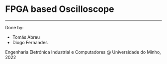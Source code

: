 # FPGA based Oscilloscope


--------

Done by:
- Tomás Abreu
- Diogo Fernandes

Engenharia Eletrónica Industrial e Computadores @ Universidade do Minho, 2022
